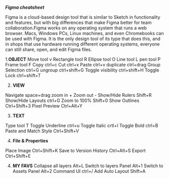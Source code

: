 ***Figma cheatsheet***

Figma is a cloud-based design tool that is similar to Sketch in functionality and features, but with big differences that make Figma better for team collaboration.Figma works on any operating system that runs a web browser. Macs, Windows PCs, Linux machines, and even Chromebooks can be used with Figma. It is the only design tool of its type that does this, and in shops that use hardware running different operating systems, everyone can still share, open, and edit Figma files.



1.**OBJECT**
Move tool              v
Rectangle tool         R
Ellipse tool           O
Line tool              L
pen tool               P
Frame tool             F
Copy                 ctrl+c
Cut                  ctrl+x
Paste                ctrl+v
duplicate            ctrl+drag
Group Selection      ctrl+G
ungroup              ctrl+shift+G
Toggle visibility    ctrl+shift+H
Toggle Lock          ctrl+shift+T

2. **VIEW**

Navigate            space+drag
zoom in              +
Zoom out             -
Show/Hide Rulers    Shift+R
Show/Hide Layouts   ctrl+G
Zoom to 100%        Shift+0
Show Outlines       Ctrl+Shift+3
Pixel Preview       Ctrl+Alt+Y

3. **TEXT**

Type tool             T
Toggle Underline      ctrl+u
Toggle Italic         crtl+I
Toggle Bold           ctrl+B
Paste and Match Style Ctrl+Shift+V

4. **File & Properties**

Place Image                       Ctrl+Shift+K
Save to Version History           Ctrl+Alt+S
Export                            Ctrl+Shift+E


4. **MY FAVS**
Collapse all layers       Alt+L
Switch to layers Panel    Alt+1
Switch to Assets Panel    Alt+2
Command UI                ctrl+/
Add Auto Layout           Shift+A
